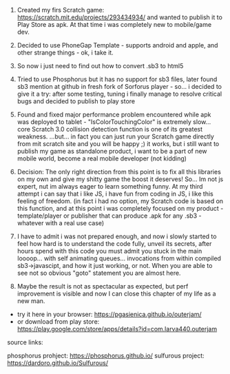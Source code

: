 1. Created my firs Scratch game: https://scratch.mit.edu/projects/293434934/ and wanted to publish it to Play Store as apk. At that time i was completely new to mobile/game dev.

2. Decided to use PhoneGap Template - supports android and apple, and other strange things - ok, i take it.

3. So now i just need to find out how to convert .sb3 to html5

4. Tried to use Phosphorus but it has no support for sb3 files, later found sb3 mention at github in fresh fork of Sorforus player - so... i decided to give it a try: after some testing, tuning i finally manage to resolve critical bugs and decided to publish to play store

5. Found and fixed major performance problem encountered while apk was deployed to tablet - "IsColorTouchingColor" is extremely slow... core Scratch 3.0 collision detection function is one of its greatest weakness.  ...but... in fact you can just run your Scratch game directly from mit scratch site and you will be happy ;) it works, but i still want to publish my game as standalone product, i want to be a part of new mobile world, become a real mobile developer (not kidding)

6. Decision: The only right direction from this point is to fix all this libraries on my own and give my shitty game the boost it deserves! So... Im not js expert, nut im always eager to learn something funny. At my third attempt i can say that i like JS, i have fun from coding in JS, i like this feeling of freedom. (in fact i had no option, my Scratch code is based on this function, and at this point i was completely focused on my product - template/player or publisher that can produce .apk for any .sb3 - whatever with a real use case)

7. I have to admit i was not prepared enough, and now i slowly started to feel how hard is to understand the code fully, unveil its secrets, after hours spend with this code you must admit you stuck in the main loooop... with self animating queues... invocations from within compiled sb3->javascipt, and how it just working, or not. When you are able to see not so obvious "goto" statement you are almost here.

8. Maybe the result is not as spectacular as expected, but perf improvement is visible and now I can close this chapter of my life as a new man.

* try it here in your browser: https://pgasienica.github.io/outerjam/
* or download from play store: https://play.google.com/store/apps/details?id=com.larva440.outerjam

source links:

phosphorus prohject: https://phosphorus.github.io/
sulfurous project: https://dardoro.github.io/Sulfurous/
